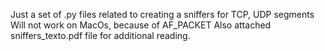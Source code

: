 Just a set of .py files related to creating a sniffers for TCP, UDP segments
Will not work on MacOs, because of AF_PACKET
Also attached sniffers_texto.pdf file for additional reading. 